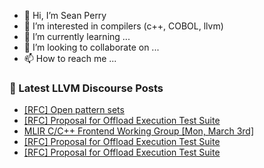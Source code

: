 - 👋 Hi, I’m Sean Perry
- 👀 I’m interested in compilers (c++, COBOL, llvm)
- 🌱 I’m currently learning ...
- 💞️ I’m looking to collaborate on ...
- 📫 How to reach me ...

<!---
s66perry/s66perry is a ✨ special ✨ repository because its `README.md` (this file) appears on your GitHub profile.
You can click the Preview link to take a look at your changes.
--->
### 📕 Latest LLVM Discourse Posts

<!-- DISCOURSE-LLVM:START -->
- [[RFC] Open pattern sets](https://discourse.llvm.org/t/rfc-open-pattern-sets/84882#post_4)
- [[RFC] Proposal for Offload Execution Test Suite](https://discourse.llvm.org/t/rfc-proposal-for-offload-execution-test-suite/83947#post_14)
- [MLIR C/C++ Frontend Working Group [Mon, March 3rd]](https://discourse.llvm.org/t/mlir-c-c-frontend-working-group-mon-march-3rd/84904#post_1)
- [[RFC] Proposal for Offload Execution Test Suite](https://discourse.llvm.org/t/rfc-proposal-for-offload-execution-test-suite/83947#post_13)
- [[RFC] Proposal for Offload Execution Test Suite](https://discourse.llvm.org/t/rfc-proposal-for-offload-execution-test-suite/83947#post_12)
<!-- DISCOURSE-LLVM:END -->
